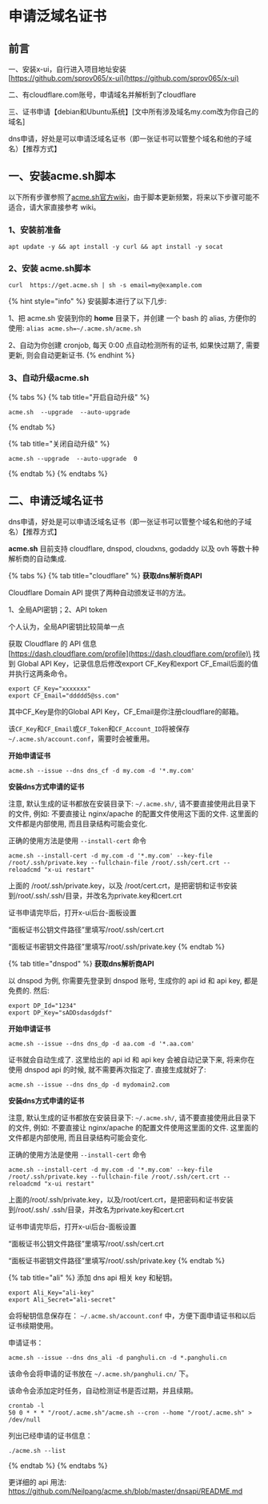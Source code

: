 # 申请泛域名证书

## 前言

一、安装x-ui，自行进入项目地址安装\
[https://github.com/sprov065/x-ui](https://github.com/sprov065/x-ui)

二、有cloudflare.com账号，申请域名并解析到了cloudflare

三、证书申请【debian和Ubuntu系统】\[文中所有涉及域名my.com改为你自己的域名]

dns申请，好处是可以申请泛域名证书（即一张证书可以管整个域名和他的子域名）【推荐方式】

## 一、安装acme.sh脚本

以下所有步骤参照了[acme.sh官方wiki](https://github.com/Neilpang/acme.sh/wiki/%E8%AF%B4%E6%98%8E)，由于脚本更新频繁，将来以下步骤可能不适合，请大家直接参考 wiki。

### 1、安装前准备

```
apt update -y && apt install -y curl && apt install -y socat
```

### 2、安装 acme.sh脚本

```
curl  https://get.acme.sh | sh -s email=my@example.com
```

{% hint style="info" %}
安装脚本进行了以下几步:

1、把 acme.sh 安装到你的 **home** 目录下，并创建 一个 bash 的 alias, 方便你的使用: `alias acme.sh=~/.acme.sh/acme.sh`

2、自动为你创建 cronjob, 每天 0:00 点自动检测所有的证书, 如果快过期了, 需要更新, 则会自动更新证书.
{% endhint %}

### 3、自动升级acme.sh

{% tabs %}
{% tab title="开启自动升级" %}
```
acme.sh  --upgrade  --auto-upgrade
```
{% endtab %}

{% tab title="关闭自动升级" %}
```
acme.sh --upgrade  --auto-upgrade  0
```
{% endtab %}
{% endtabs %}

## 二、申请泛域名证书

dns申请，好处是可以申请泛域名证书（即一张证书可以管整个域名和他的子域名）【推荐方式】

**acme.sh** 目前支持 cloudflare, dnspod, cloudxns, godaddy 以及 ovh 等数十种解析商的自动集成.

{% tabs %}
{% tab title="cloudflare" %}
**获取dns解析商API**

Cloudflare Domain API 提供了两种自动颁发证书的方法。

1、全局API密钥；2、API token

个人认为，全局API密钥比较简单一点

获取 Cloudflare 的 API 信息\
[https://dash.cloudflare.com/profile](https://dash.cloudflare.com/profile)\
找到 Global API Key，记录信息后修改export CF\_Key和export CF\_Email后面的值并执行这两条命令。

```
export CF_Key="xxxxxxx"
export CF_Email="ddddd5@ss.com"
```

其中CF\_Key是你的Global API Key，CF\_Email是你注册cloudflare的邮箱。

该`CF_Key`和`CF_Email`或`CF_Token`和`CF_Account_ID`将被保存`~/.acme.sh/account.conf`，需要时会被重用。

**开始申请证书**

```
acme.sh --issue --dns dns_cf -d my.com -d '*.my.com'
```

**安装dns方式申请的证书**

注意, 默认生成的证书都放在安装目录下: `~/.acme.sh/`, 请不要直接使用此目录下的文件, 例如: 不要直接让 nginx/apache 的配置文件使用这下面的文件. 这里面的文件都是内部使用, 而且目录结构可能会变化.

正确的使用方法是使用 `--install-cert` 命令

```
acme.sh --install-cert -d my.com -d '*.my.com' --key-file /root/.ssh/private.key --fullchain-file /root/.ssh/cert.crt --reloadcmd "x-ui restart"
```

上面的 /root/.ssh/private.key，以及 /root/cert.crt，是把密钥和证书安装到/root/.ssh/.ssh/目录，并改名为private.key和cert.crt

证书申请完毕后，打开x-ui后台-面板设置&#x20;

“面板证书公钥文件路径”里填写/root/.ssh/cert.crt&#x20;

“面板证书密钥文件路径”里填写/root/.ssh/private.key
{% endtab %}

{% tab title="dnspod" %}
**获取dns解析商API**

以 dnspod 为例, 你需要先登录到 dnspod 账号, 生成你的 api id 和 api key, 都是免费的. 然后:

```
export DP_Id="1234"
export DP_Key="sADDsdasdgdsf"
```

**开始申请证书**

```
acme.sh --issue --dns dns_dp -d aa.com -d '*.aa.com'
```

证书就会自动生成了. 这里给出的 api id 和 api key 会被自动记录下来, 将来你在使用 dnspod api 的时候, 就不需要再次指定了. 直接生成就好了:

```
acme.sh --issue --dns dns_dp -d mydomain2.com
```

**安装dns方式申请的证书**

注意, 默认生成的证书都放在安装目录下: `~/.acme.sh/`, 请不要直接使用此目录下的文件, 例如: 不要直接让 nginx/apache 的配置文件使用这里面的文件. 这里面的文件都是内部使用, 而且目录结构可能会变化.

正确的使用方法是使用 `--install-cert` 命令

```
acme.sh --install-cert -d my.com -d '*.my.com' --key-file /root/.ssh/private.key --fullchain-file /root/.ssh/cert.crt --reloadcmd "x-ui restart"
```

上面的/root/.ssh/private.key，以及/root/cert.crt，是把密码和证书安装到/root/.ssh/ .ssh/目录，并改名为private.key和cert.crt

证书申请完毕后，打开x-ui后台-面板设置

“面板证书公钥文件路径”里填写/root/.ssh/cert.crt&#x20;

“面板证书密钥文件路径”里填写/root/.ssh/private.key
{% endtab %}

{% tab title="ali" %}
添加 dns api 相关 key 和秘钥。

```
export Ali_Key="ali-key"
export Ali_Secret="ali-secret"
```

会将秘钥信息保存在： `~/.acme.sh/account.conf` 中，方便下面申请证书和以后证书续期使用。

申请证书：

```
acme.sh --issue --dns dns_ali -d panghuli.cn -d *.panghuli.cn
```

该命令会将申请的证书放在 `~/.acme.sh/panghuli.cn/` 下。

该命令会添加定时任务，自动检测证书是否过期，并且续期。

```
crontab -l
50 0 * * * "/root/.acme.sh"/acme.sh --cron --home "/root/.acme.sh" > /dev/null
```

列出已经申请的证书信息：

```
./acme.sh --list
```
{% endtab %}
{% endtabs %}

更详细的 api 用法: https://github.com/Neilpang/acme.sh/blob/master/dnsapi/README.md

